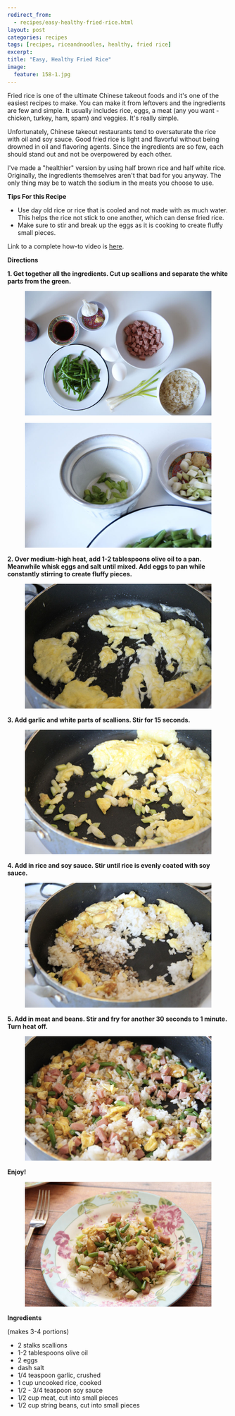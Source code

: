 ```yaml
---
redirect_from: 
  - recipes/easy-healthy-fried-rice.html
layout: post
categories: recipes
tags: [recipes, riceandnoodles, healthy, fried rice]
excerpt: 
title: "Easy, Healthy Fried Rice"
image:
  feature: 158-1.jpg
---
```


Fried rice is one of the ultimate Chinese takeout foods and it's one of the easiest recipes to make.  You can make it from leftovers and the ingredients are few and simple.  It usually includes rice, eggs, a meat (any you want - chicken, turkey, ham, spam) and veggies.  It's really simple.

Unfortunately, Chinese takeout restaurants tend to oversaturate the rice with oil and soy sauce.  Good fried rice is light and flavorful without being drowned in oil and flavoring agents.  Since the ingredients are so few, each should stand out and not be overpowered by each other.

I've made a "healthier" version by using half brown rice and half white rice.  Originally, the ingredients themselves aren't that bad for you anyway.  The only thing may be to watch the sodium in the meats you choose to use. 

__Tips For this Recipe__

- Use day old rice or rice that is cooled and not made with as much water.  This helps the rice not stick to one another, which can dense fried rice.
- Make sure to stir and break up the eggs as it is cooking to create fluffy small pieces.

Link to a complete how-to video is [here](http://eastmeetskitchen.com/videos/easy-and-healthy-fried-rice.html).

__Directions__

__1. Get together all the ingredients.  Cut up scallions and separate the white parts from the green.__

<figure> <img src='/images/158-2.jpg'> </figure>

<figure> <img src='/images/158-4.jpg'> </figure>

__2. Over medium-high heat, add 1-2 tablespoons olive oil to a pan. Meanwhile whisk eggs and salt until mixed.  Add eggs to pan while constantly stirring to create fluffy pieces.__

<figure> <img src='/images/158-6.jpg'> </figure>

__3. Add garlic and white parts of scallions.  Stir for 15 seconds.__

<figure> <img src='/images/158-7.jpg'> </figure>

__4. Add in rice and soy sauce.  Stir until rice is evenly coated with soy sauce.__

<figure> <img src='/images/158-8.jpg'> </figure>

__5. Add in meat and beans.  Stir and fry for another 30 seconds to 1 minute.  Turn heat off.__

<figure> <img src='/images/158-9.jpg'> </figure>

__Enjoy!__

<figure> <img src='/images/158-10.jpg'> </figure>


<section class='recipe'>
<p><strong>Ingredients</strong></p>

<p>(makes 3-4 portions)</p>

<ul><li>2 stalks scallions</li><li>1-2 tablespoons olive oil</li><li>2 eggs</li><li>dash salt</li><li>1/4 teaspoon garlic, crushed</li><li>1 cup uncooked rice, cooked</li><li>1/2 - 3/4 teaspoon soy sauce</li><li>1/2 cup meat, cut into small pieces</li><li>1/2 cup string beans, cut into small pieces</li></ul></section>